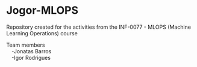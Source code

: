 # Jogor-MLOPS
Repository created for the activities from the INF-0077 - MLOPS (Machine Learning Operations) course 

Team members </br>
&emsp;-Jonatas Barros </br>
&emsp;-Igor Rodrigues
